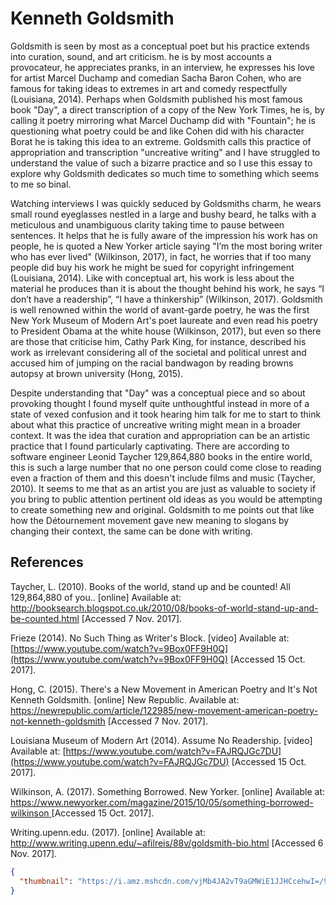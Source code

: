 # Kenneth Goldsmith

Goldsmith is seen by most as a conceptual poet but his practice extends into curation, sound, and art criticism. he is by most accounts a provocateur, he appreciates pranks, in an interview, he expresses his love for artist Marcel Duchamp and comedian Sacha Baron Cohen, who are famous for taking ideas to extremes in art and comedy respectfully (Louisiana, 2014). Perhaps when Goldsmith published his most famous book "Day", a direct transcription of a copy of the New York Times, he is, by calling it poetry mirroring what Marcel Duchamp did with "Fountain"; he is questioning what poetry could be and like Cohen did with his character Borat he is taking this idea to an extreme. Goldsmith calls this practice of appropriation and transcription "uncreative writing" and I have struggled to understand the value of such a bizarre practice and so I use this essay to explore why Goldsmith dedicates so much time to something which seems to me so binal.

Watching interviews I was quickly seduced by Goldsmiths charm, he wears small round eyeglasses nestled in a large and bushy beard, he talks with a meticulous and unambiguous clarity taking time to pause between sentences. It helps that he is fully aware of the impression his work has on people, he is quoted a New Yorker article saying "I’m the most boring writer who has ever lived" (Wilkinson, 2017), in fact, he worries that if too many people did buy his work he might be sued for copyright infringement (Louisiana, 2014). Like with conceptual art, his work is less about the material he produces than it is about the thought behind his work, he says “I don’t have a readership”, “I have a thinkership” (Wilkinson, 2017). Goldsmith is well renowned within the world of avant-garde poetry, he was the first New York Museum of Modern Art's poet laureate and even read his poetry to President Obama at the white house (Wilkinson, 2017), but even so there are those that criticise him, Cathy Park King, for instance, described his work as irrelevant considering all of the societal and political unrest and accused him of jumping on the racial bandwagon by reading browns autopsy at brown university (Hong, 2015).

Despite understanding that "Day" was a conceptual piece and so about provoking thought I found myself quite unthoughtful instead in more of a state of vexed confusion and it took hearing him talk for me to start to think about what this practice of uncreative writing might mean in a broader context. It was the idea that curation and appropriation can be an artistic practice that I found particularly captivating. There are according to software engineer Leonid Taycher 129,864,880 books in the entire world, this is such a large number that no one person could come close to reading even a fraction of them and this doesn't include films and music (Taycher, 2010). It seems to me that as an artist you are just as valuable to society if you bring to public attention pertinent old ideas as you would be attempting to create something new and original. Goldsmith to me points out that like how the Détournement movement gave new meaning to slogans by changing their context, the same can be done with writing.

## References

Taycher, L. (2010). Books of the world, stand up and be counted! All 129,864,880 of you.. [online] Available at: http://booksearch.blogspot.co.uk/2010/08/books-of-world-stand-up-and-be-counted.html [Accessed 7 Nov. 2017].

Frieze (2014). No Such Thing as Writer's Block. [video] Available at: [https://www.youtube.com/watch?v=9Box0FF9H0Q](https://www.youtube.com/watch?v=9Box0FF9H0Q) [Accessed 15 Oct. 2017].

Hong, C. (2015). There's a New Movement in American Poetry and It's Not Kenneth Goldsmith. [online] New Republic. Available at: https://newrepublic.com/article/122985/new-movement-american-poetry-not-kenneth-goldsmith [Accessed 7 Nov. 2017].

Louisiana Museum of Modern Art (2014). Assume No Readership. [video] Available at: [https://www.youtube.com/watch?v=FAJRQJGc7DU](https://www.youtube.com/watch?v=FAJRQJGc7DU) [Accessed 15 Oct. 2017].

Wilkinson, A. (2017). Something Borrowed. New Yorker. [online] Available at: [https://www.newyorker.com/magazine/2015/10/05/something-borrowed-wilkinson ](https://www.newyorker.com/magazine/2015/10/05/something-borrowed-wilkinson)[Accessed 15 Oct. 2017].

Writing.upenn.edu. (2017). [online] Available at: http://www.writing.upenn.edu/~afilreis/88v/goldsmith-bio.html [Accessed 6 Nov. 2017].



```json
{
  "thumbnail": "https://i.amz.mshcdn.com/vjMb4JA2vT9aGMWiE1JJHCcehwI=/950x534/filters:quality(90)/https%3A%2F%2Fblueprint-api-production.s3.amazonaws.com%2Fuploads%2Fcard%2Fimage%2F188327%2FGettyImages-174509399.jpg"
}
```


